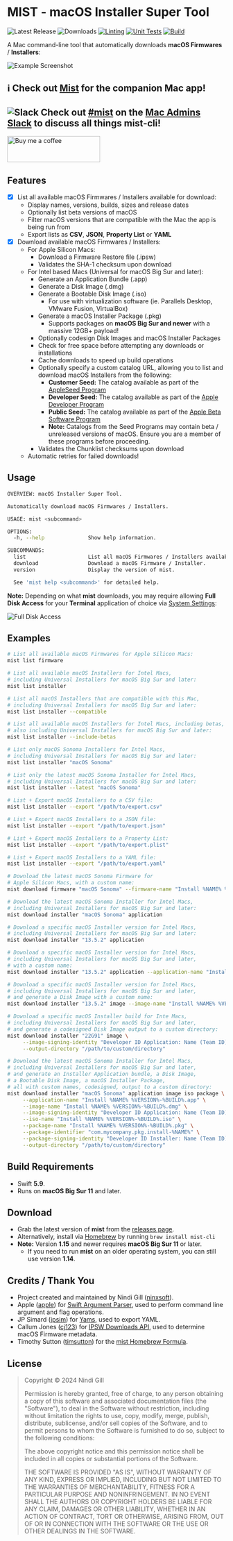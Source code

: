 # MIST - macOS Installer Super Tool

![Latest Release](https://img.shields.io/github/v/release/ninxsoft/mist-cli?display_name=tag&label=Latest%20Release&sort=semver) ![Downloads](https://img.shields.io/github/downloads/ninxsoft/mist-cli/total?label=Downloads) [![Linting](https://github.com/ninxsoft/mist-cli/actions/workflows/linting.yml/badge.svg)](https://github.com/ninxsoft/mist-cli/actions/workflows/linting.yml) [![Unit Tests](https://github.com/ninxsoft/mist-cli/actions/workflows/unit_tests.yml/badge.svg)](https://github.com/ninxsoft/mist-cli/actions/workflows/unit_tests.yml) [![Build](https://github.com/ninxsoft/mist-cli/actions/workflows/build.yml/badge.svg)](https://github.com/ninxsoft/mist-cli/actions/workflows/build.yml)

A Mac command-line tool that automatically downloads **macOS Firmwares** / **Installers**:

![Example Screenshot](README%20Resources/Example.png)

<!-- markdownlint-disable no-trailing-punctuation -->

## :information_source: Check out [Mist](https://github.com/ninxsoft/Mist) for the companion Mac app!

## ![Slack](README%20Resources/Slack.png) Check out [#mist](https://macadmins.slack.com/archives/CF0CFM5B7) on the [Mac Admins Slack](https://macadmins.slack.com) to discuss all things mist-cli!

<!-- markdownlint-enable no-trailing-punctuation -->
<!-- markdownlint-disable no-inline-html -->

<a href="https://www.buymeacoffee.com/ninxsoft"><img width="214" height="60" src="https://cdn.buymeacoffee.com/buttons/v2/default-yellow.png" alt="Buy me a coffee"></a>

<!-- markdownlint-enable no-inline-html -->

## Features

- [x] List all available macOS Firmwares / Installers available for download:
  - Display names, versions, builds, sizes and release dates
  - Optionally list beta versions of macOS
  - Filter macOS versions that are compatible with the Mac the app is being run from
  - Export lists as **CSV**, **JSON**, **Property List** or **YAML**
- [x] Download available macOS Firmwares / Installers:
  - For Apple Silicon Macs:
    - Download a Firmware Restore file (.ipsw)
    - Validates the SHA-1 checksum upon download
  - For Intel based Macs (Universal for macOS Big Sur and later):
    - Generate an Application Bundle (.app)
    - Generate a Disk Image (.dmg)
    - Generate a Bootable Disk Image (.iso)
      - For use with virtualization software (ie. Parallels Desktop, VMware Fusion, VirtualBox)
    - Generate a macOS Installer Package (.pkg)
      - Supports packages on **macOS Big Sur and newer** with a massive 12GB+ payload!
    - Optionally codesign Disk Images and macOS Installer Packages
    - Check for free space before attempting any downloads or installations
    - Cache downloads to speed up build operations
    - Optionally specify a custom catalog URL, allowing you to list and download macOS Installers from the following:
      - **Customer Seed:** The catalog available as part of the [AppleSeed Program](https://appleseed.apple.com/)
      - **Developer Seed:** The catalog available as part of the [Apple Developer Program](https://developer.apple.com/programs/)
      - **Public Seed:** The catalog available as part of the [Apple Beta Software Program](https://beta.apple.com/)
      - **Note:** Catalogs from the Seed Programs may contain beta / unreleased versions of macOS. Ensure you are a member of these programs before proceeding.
    - Validates the Chunklist checksums upon download
  - Automatic retries for failed downloads!

## Usage

```bash
OVERVIEW: macOS Installer Super Tool.

Automatically download macOS Firmwares / Installers.

USAGE: mist <subcommand>

OPTIONS:
  -h, --help              Show help information.

SUBCOMMANDS:
  list                    List all macOS Firmwares / Installers available to download.
  download                Download a macOS Firmware / Installer.
  version                 Display the version of mist.

  See 'mist help <subcommand>' for detailed help.
```

**Note:** Depending on what **mist** downloads, you may require allowing **Full Disk Access** for your **Terminal** application of choice via [System Settings](https://support.apple.com/en-us/guide/mac-help/mh15217/13.0/mac/13.0):

![Full Disk Access](README%20Resources/Full%20Disk%20Access.png)

## Examples

```bash
# List all available macOS Firmwares for Apple Silicon Macs:
mist list firmware

# List all available macOS Installers for Intel Macs,
# including Universal Installers for macOS Big Sur and later:
mist list installer

# List all macOS Installers that are compatible with this Mac,
# including Universal Installers for macOS Big Sur and later:
mist list installer --compatible

# List all available macOS Installers for Intel Macs, including betas,
# also including Universal Installers for macOS Big Sur and later:
mist list installer --include-betas

# List only macOS Sonoma Installers for Intel Macs,
# including Universal Installers for macOS Big Sur and later:
mist list installer "macOS Sonoma"

# List only the latest macOS Sonoma Installer for Intel Macs,
# including Universal Installers for macOS Big Sur and later:
mist list installer --latest "macOS Sonoma"

# List + Export macOS Installers to a CSV file:
mist list installer --export "/path/to/export.csv"

# List + Export macOS Installers to a JSON file:
mist list installer --export "/path/to/export.json"

# List + Export macOS Installers to a Property List:
mist list installer --export "/path/to/export.plist"

# List + Export macOS Installers to a YAML file:
mist list installer --export "/path/to/export.yaml"

# Download the latest macOS Sonoma Firmware for
# Apple Silicon Macs, with a custom name:
mist download firmware "macOS Sonoma" --firmware-name "Install %NAME% %VERSION%-%BUILD%.ipsw"

# Download the latest macOS Sonoma Installer for Intel Macs,
# including Universal Installers for macOS Big Sur and later:
mist download installer "macOS Sonoma" application

# Download a specific macOS Installer version for Intel Macs,
# including Universal Installers for macOS Big Sur and later:
mist download installer "13.5.2" application

# Download a specific macOS Installer version for Intel Macs,
# including Universal Installers for macOS Big Sur and later,
# with a custom name:
mist download installer "13.5.2" application --application-name "Install %NAME% %VERSION%-%BUILD%.app"

# Download a specific macOS Installer version for Intel Macs,
# including Universal Installers for macOS Big Sur and later,
# and generate a Disk Image with a custom name:
mist download installer "13.5.2" image --image-name "Install %NAME% %VERSION%-%BUILD%.dmg"

# Download a specific macOS Installer build for Inte Macs,
# including Universal Installers for macOS Big Sur and later,
# and generate a codesigned Disk Image output to a custom directory:
mist download installer "22G91" image \
     --image-signing-identity "Developer ID Application: Name (Team ID)" \
     --output-directory "/path/to/custom/directory"

# Download the latest macOS Sonoma Installer for Intel Macs,
# including Universal Installers for macOS Big Sur and later,
# and generate an Installer Application bundle, a Disk Image,
# a Bootable Disk Image, a macOS Installer Package,
# all with custom names, codesigned, output to a custom directory:
mist download installer "macOS Sonoma" application image iso package \
     --application-name "Install %NAME% %VERSION%-%BUILD%.app" \
     --image-name "Install %NAME% %VERSION%-%BUILD%.dmg" \
     --image-signing-identity "Developer ID Application: Name (Team ID)" \
     --iso-name "Install %NAME% %VERSION%-%BUILD%.iso" \
     --package-name "Install %NAME% %VERSION%-%BUILD%.pkg" \
     --package-identifier "com.mycompany.pkg.install-%NAME%" \
     --package-signing-identity "Developer ID Installer: Name (Team ID)" \
     --output-directory "/path/to/custom/directory"
```

## Build Requirements

- Swift **5.9**.
- Runs on **macOS Big Sur 11** and later.

## Download

- Grab the latest version of **mist** from the [releases page](https://github.com/ninxsoft/mist-cli/releases).
- Alternatively, install via [Homebrew](https://brew.sh) by running `brew install mist-cli`
- **Note:** Version **1.15** and newer requires **macOS Big Sur 11** or later.
  - If you need to run **mist** on an older operating system, you can still use version **1.14**.

## Credits / Thank You

- Project created and maintained by Nindi Gill ([ninxsoft](https://github.com/ninxsoft)).
- Apple ([apple](https://github.com/apple)) for [Swift Argument Parser](https://github.com/apple/swift-argument-parser), used to perform command line argument and flag operations.
- JP Simard ([jpsim](https://github.com/jpsim)) for [Yams](https://github.com/jpsim/Yams), used to export YAML.
- Callum Jones ([cj123](https://github.com/cj123)) for [IPSW Downloads API](https://ipswdownloads.docs.apiary.io), used to determine macOS Firmware metadata.
- Timothy Sutton ([timsutton](https://github.com/timsutton)) for the [mist Homebrew Formula](https://formulae.brew.sh/formula/mist).

## License

> Copyright © 2024 Nindi Gill
>
> Permission is hereby granted, free of charge, to any person obtaining a copy
> of this software and associated documentation files (the "Software"), to deal
> in the Software without restriction, including without limitation the rights
> to use, copy, modify, merge, publish, distribute, sublicense, and/or sell
> copies of the Software, and to permit persons to whom the Software is
> furnished to do so, subject to the following conditions:
>
> The above copyright notice and this permission notice shall be included in all
> copies or substantial portions of the Software.
>
> THE SOFTWARE IS PROVIDED "AS IS", WITHOUT WARRANTY OF ANY KIND, EXPRESS OR
> IMPLIED, INCLUDING BUT NOT LIMITED TO THE WARRANTIES OF MERCHANTABILITY,
> FITNESS FOR A PARTICULAR PURPOSE AND NONINFRINGEMENT. IN NO EVENT SHALL THE
> AUTHORS OR COPYRIGHT HOLDERS BE LIABLE FOR ANY CLAIM, DAMAGES OR OTHER
> LIABILITY, WHETHER IN AN ACTION OF CONTRACT, TORT OR OTHERWISE, ARISING FROM,
> OUT OF OR IN CONNECTION WITH THE SOFTWARE OR THE USE OR OTHER DEALINGS IN THE
> SOFTWARE.
